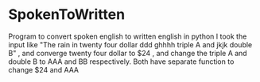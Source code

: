 # SpokenToWritten
Program to convert  spoken english to written english in python
I took the input like "The rain in twenty four dollar ddd ghhhh triple A and jkjk double B" , and converge twenty four dollar to $24  , and  change the triple A and double B to AAA and BB respectively.
Both have separate function to change $24 and AAA
